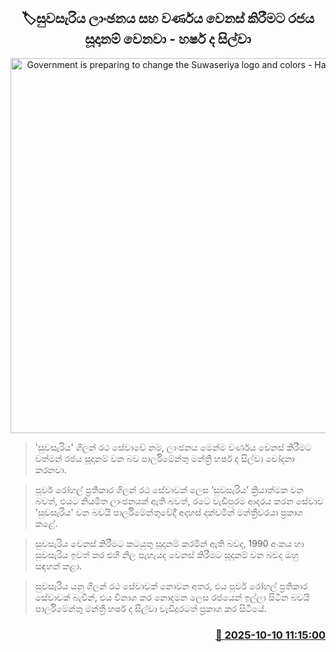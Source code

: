 <p align='center'><b><h2 align='center' title='Government is preparing to change the Suwaseriya logo and colors - Harsha de Silva'>🏷සුවසැරිය ලාංඡනය සහ වර්ණය වෙනස් කිරීමට රජය සූදානම් වෙනවා - හර්ෂ ද සිල්වා</h2></b></p>
<p align='center'><img src='https://helakuru.sgp1.cdn.digitaloceanspaces.com/esana/images/lib/Suwasariya-archived.jpg' width='600' alt='Government is preparing to change the Suwaseriya logo and colors - Harsha de Silva'></p>

> 'සුවසැරිය' ගිලන් රථ සේවාවේ නම, ලාංඡනය මෙන්ම වර්ණය වෙනස් කිරීමට වත්මන් රජය සූදානම් වන බව පාර්ලිමේන්තු මන්ත්‍රී හර්ෂ ද සිල්වා චෝදනා කරනවා.

> පූර්ව රෝහල් ප්‍රතිකාර ගිලන් රථ සේවාවක් ලෙස ‘සුවසැරිය’ ක්‍රියාත්මක වන බවත්, එයට නියමිත ලාංඡනයක් ඇති බවත්, රටේ වැඩිපුරම ආදරය කරන සේවාව 'සුවසැරිය' වන බවයි පාර්ලිමේන්තුවේදී අදහස් දක්වමින් මන්ත්‍රීවරයා ප්‍රකාශ කළේ.

> සුවසැරිය වෙනස් කිරීමට කටයුතු සූදානම් කරමින් ඇති බවද, 1990 අංකය හා සුවසැරිය ඉවත් කර එහි නිල පැහැයද වෙනස් කිරීමට සූදානම් වන බවද ඔහු සඳහන් කළා.

> සුවසැරිය යනු ගිලන් රථ සේවාවක් නොවන අතර, එය පූර්ව රෝහල් ප්‍රතිකාර සේවාවක් බැවින්, එය විනාශ කර නොදමන ලෙස රජයෙන් ඉල්ලා සිටින බවයි පාර්ලිමේන්තු මන්ත්‍රී හර්ෂ ද සිල්වා වැඩිදුරටත් ප්‍රකාශ කර සිටියේ.



<h3 align='right'><a href='https://www.helakuru.lk/esana/p/114365/'>📅 2025-10-10 11:15:00</a></h3>
